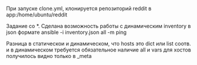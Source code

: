 При запуске clone.yml, клонируется репозиторий reddit
в app:/home/ubuntu/reddit

Задание со *.
Сделана возможность работы с динамическим inventory в json формате
ansible -i inventory.json all -m ping

Разница в статическои и динамическом, что hosts это dict или list соотв.
и в динамическом требуется обязательное наличие all
и vars для хостов получилось видно только в _meta
